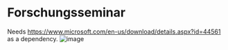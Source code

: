 # Forschungsseminar
Needs https://www.microsoft.com/en-us/download/details.aspx?id=44561 as a dependency.
![image](https://user-images.githubusercontent.com/56630394/231834013-a96cfc75-0d38-43ad-8846-3ebbba449d97.png)

